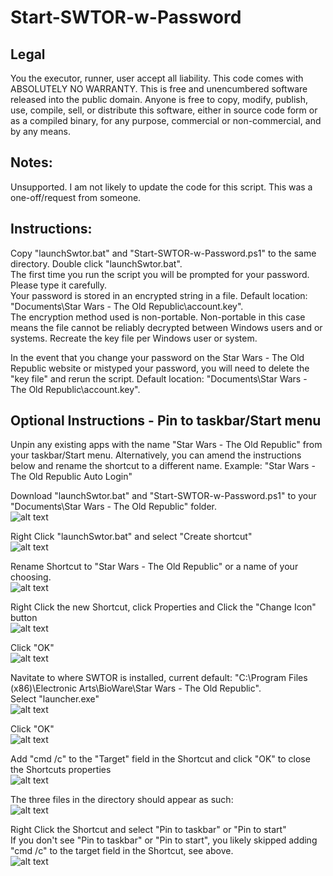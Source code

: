 # Start-SWTOR-w-Password

## Legal
You the executor, runner, user accept all liability.
This code comes with ABSOLUTELY NO WARRANTY.
This is free and unencumbered software released into the public domain.
Anyone is free to copy, modify, publish, use, compile, sell, or
distribute this software, either in source code form or as a compiled
binary, for any purpose, commercial or non-commercial, and by any
means.

## Notes:
Unsupported. I am not likely to update the code for this script. This was a one-off/request from someone.

## Instructions:
Copy "launchSwtor.bat" and "Start-SWTOR-w-Password.ps1" to the same directory. Double click "launchSwtor.bat".  
The first time you run the script you will be prompted for your password. Please type it carefully.  
Your password is stored in an encrypted string in a file. Default location: "Documents\Star Wars - The Old Republic\account.key".  
The encryption method used is non-portable. Non-portable in this case means the file cannot be reliably decrypted between Windows users and or systems. Recreate the key file per Windows user or system.  

In the event that you change your password on the Star Wars - The Old Republic website or mistyped your password, you will need to delete the "key file" and rerun the script. Default location: "Documents\Star Wars - The Old Republic\account.key".

## Optional Instructions - Pin to taskbar/Start menu
Unpin any existing apps with the name "Star Wars - The Old Republic" from your taskbar/Start menu. Alternatively, you can amend the instructions below and rename the shortcut to a different name. Example: "Star Wars - The Old Republic Auto Login"

Download "launchSwtor.bat" and "Start-SWTOR-w-Password.ps1" to your "Documents\Star Wars - The Old Republic" folder.  
![alt text](https://raw.githubusercontent.com/awurthmann/Start-SWTOR-w-Password/main/optional/pics/1.%20Download%20to%20Folder.png)

Right Click "launchSwtor.bat" and select "Create shortcut"  
![alt text](https://raw.githubusercontent.com/awurthmann/Start-SWTOR-w-Password/main/optional/pics/2.%20Create%20Shortcut.png)

Rename Shortcut to "Star Wars - The Old Republic" or a name of your choosing.  
![alt text](https://raw.githubusercontent.com/awurthmann/Start-SWTOR-w-Password/main/optional/pics/3.%20Rename%20Shortcut.png)

Right Click the new Shortcut, click Properties and Click the "Change Icon" button  
![alt text](https://raw.githubusercontent.com/awurthmann/Start-SWTOR-w-Password/main/optional/pics/4.%20Right%20click%2C%20Change%20icon.png)

Click "OK"  
![alt text](https://raw.githubusercontent.com/awurthmann/Start-SWTOR-w-Password/main/optional/pics/5.%20Click%20ok.png)

Navitate to where SWTOR is installed, current default: "C:\Program Files (x86)\Electronic Arts\BioWare\Star Wars - The Old Republic".  
Select "launcher.exe"  
![alt text](https://raw.githubusercontent.com/awurthmann/Start-SWTOR-w-Password/main/optional/pics/6.%20Nav%20to%20swtor%20Select%20launcher.png)

Click "OK"  
![alt text](https://github.com/awurthmann/Start-SWTOR-w-Password/blob/main/optional/pics/7.%20Click%20ok.png)

Add "cmd /c" to the "Target" field in the Shortcut and click "OK" to close the Shortcuts properties  
![alt text](https://raw.githubusercontent.com/awurthmann/Start-SWTOR-w-Password/main/optional/pics/8.%20Add%20cmd%20c%20to%20Target%20Click%20ok.png)

The three files in the directory should appear as such:  
![alt text](https://raw.githubusercontent.com/awurthmann/Start-SWTOR-w-Password/main/optional/pics/9.%20New%20Icon%20Look.png)

Right Click the Shortcut and select "Pin to taskbar" or "Pin to start"  
If you don't see "Pin to taskbar" or "Pin to start", you likely skipped adding "cmd /c" to the target field in the Shortcut, see above.  
![alt text](https://raw.githubusercontent.com/awurthmann/Start-SWTOR-w-Password/main/optional/pics/10.%20Right%20click%20and%20pin%20to%20task%20or%20start.png)
